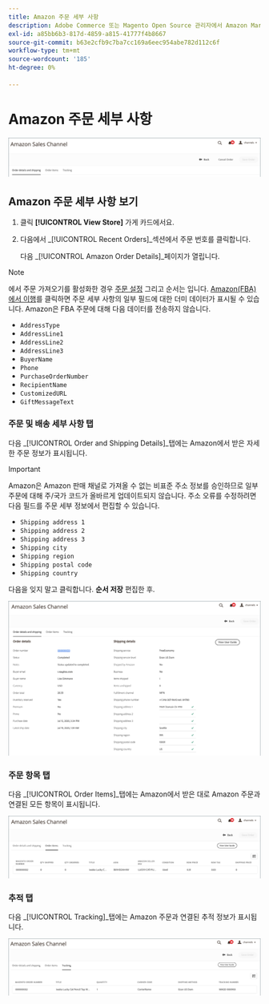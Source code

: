 ```yaml
---
title: Amazon 주문 세부 사항
description: Adobe Commerce 또는 Magento Open Source 관리자에서 Amazon Marketplace 주문에 대한 세부 사항을 봅니다.
exl-id: a85bb6b3-817d-4859-a815-41777f4b8667
source-git-commit: b63e2cfb9c7ba7cc169a6eec954abe782d112c6f
workflow-type: tm+mt
source-wordcount: '185'
ht-degree: 0%

---
```


# Amazon 주문 세부 사항

![Amazon 주문 세부 사항](assets/amazon-order-details-header.png)

## Amazon 주문 세부 사항 보기

1. 클릭 **[!UICONTROL View Store]** 가게 카드에서요.

1. 다음에서 _[!UICONTROL Recent Orders]_섹션에서 주문 번호를 클릭합니다.

   다음 _[!UICONTROL Amazon Order Details]_페이지가 열립니다.

>[!NOTE]
>
>에서 주문 가져오기를 활성화한 경우 [주문 설정](./order-settings.md) 그리고 순서는 입니다. [Amazon(FBA)에서 이행](./fulfilled-by.md)를 클릭하면 주문 세부 사항의 일부 필드에 대한 더미 데이터가 표시될 수 있습니다. Amazon은 FBA 주문에 대해 다음 데이터를 전송하지 않습니다.
>
> - `AddressType`
> - `AddressLine1`
> - `AddressLine2`
> - `AddressLine3`
> - `BuyerName`
> - `Phone`
> - `PurchaseOrderNumber`
> - `RecipientName`
> - `CustomizedURL`
> - `GiftMessageText`


### 주문 및 배송 세부 사항 탭

다음 _[!UICONTROL Order and Shipping Details]_탭에는 Amazon에서 받은 자세한 주문 정보가 표시됩니다.

>[!IMPORTANT]
>
>Amazon은 Amazon 판매 채널로 가져올 수 없는 비표준 주소 정보를 승인하므로 일부 주문에 대해 주/국가 코드가 올바르게 업데이트되지 않습니다. 주소 오류를 수정하려면 다음 필드를 주문 세부 정보에서 편집할 수 있습니다.
>
>- `Shipping address 1`
>- `Shipping address 2`
>- `Shipping address 3`
>- `Shipping city`
>- `Shipping region`
>- `Shipping postal code`
>- `Shipping country`
>
>다음을 잊지 말고 클릭합니다. **순서 저장** 편집한 후.

![주문 및 배송 세부 사항](assets/amazon-order-details.png)

### 주문 항목 탭

다음 _[!UICONTROL Order Items]_탭에는 Amazon에서 받은 대로 Amazon 주문과 연결된 모든 항목이 표시됩니다.

![주문 항목 세부 사항](assets/amazon-order-item-details.png)

### 추적 탭

다음 _[!UICONTROL Tracking]_탭에는 Amazon 주문과 연결된 추적 정보가 표시됩니다.

![추적 세부 정보](assets/amazon-order-tracking-details.png)
